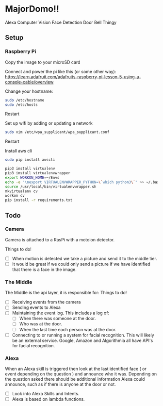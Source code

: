 # MajorDomo!!
Alexa Computer Vision Face Detection Door Bell Thingy

## Setup

### Raspberry Pi

Copy the image to your microSD card

Connect and power the pi like this (or some other way): https://learn.adafruit.com/adafruits-raspberry-pi-lesson-5-using-a-console-cable/overview

Change your hostname:
```bash
sudo /etc/hostname
sudo /etc/hosts
```
Restart

Set up wifi by adding or updating a network
```bash
sudo vim /etc/wpa_supplicant/wpa_supplicant.conf
```
Restart

Install aws cli
```bash
sudo pip install awscli
```

```bash
pip3 install virtualenv
pip3 install virtualenvwrapper
export WORKON_HOME=~/Envs
echo -e "\nexport VIRTUALENVWRAPPER_PYTHON=\`which python3\`" >> ~/.bash_profile
source /usr/local/bin/virtualenvwrapper.sh
mkvirtualenv cv
workon cv
pip install -r requirements.txt
```

## Todo

### Camera
Camera is attached to a RasPi with a motoion detector.

Things to do!

- [ ] When motion is detected we take a picture and send it to the middle tier.
- [ ] It would be great if we could only send a picture if we have identified that there is a face in the image.

### The Middle
The Middle is the api layer, it is responsible for:
Things to do!

- [ ] Receiving events from the camera
- [ ] Sending events to Alexa
- [ ] Maintaining the event log. This includes a log of:
	- [ ] When there was someone at the door.
	- [ ] Who was at the door.
	- [ ] When the last time each person was at the door.
- [ ] Connecting to or running a system for facial recognition. This will likely be an external service. Google, Amazon and Algorithmia all have API's for facial recognition.

### Alexa
When an Alexa skill is triggered then look at the last identified face ( or event depending on the question ) and announce who it was. Depending on the question asked there should be additional information Alexa could announce, such as if there is anyone at the door or not.

- [ ] Look into Alexa Skills and Intents.
- [ ] Alexa is based on lambda functions.
